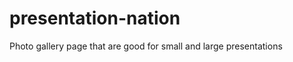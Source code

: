 presentation-nation
===================

Photo gallery page that are good for small and large presentations
